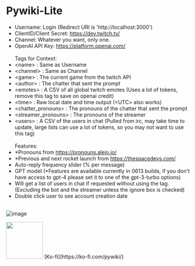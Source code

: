 # Pywiki-Lite
* Username: Login (Redirect URI is 'http://localhost:3000')
* ClientID/Client Secret: https://dev.twitch.tv/
* Channel: Whatever you want, only one.
* OpenAI API Key: https://platform.openai.com/ 
<br /><br />
Tags for Context:
* \<name> : Same as Username
* \<channel> : Same as Channel
* \<game> : The current game from the twitch API
* \<author> : The chatter that sent the prompt
* \<emotes> : A CSV of all global twitch emotes (Uses a lot of tokens, remove this tag to save on openai credit)
* \<time> : Raw local date and time output (\<UTC> also works)
* \<chatter_pronouns> : The pronouns of the chatter that sent the prompt
* \<streamer_pronouns> : The pronouns of the streamer
* \<users> : A CSV of the users in chat (Pulled from irc, may take time to update, large lists can use a lot of tokens, so you may not want to use this tag)
<br /><br />
Features:
* *Pronouns from https://pronouns.alejo.io/
* *Previous and next rocket launch from https://thespacedevs.com/
* Auto-reply frequency slider (% per message)
* GPT model (*Features are available currently in 0613 builds, if you don't have access to gpt-4 please set it to one of the gpt-3-turbo options)
* Will get a list of users in chat if requested without using the tag. (Excluding the bot and the streamer unless the ignore box is checked)
* Double click user to see account creation date
<br /><br />

![image](https://github.com/Ixitxachitl/Pywiki-Lite/assets/16951681/66bae59d-eab1-4342-a894-bc659ef05a52)

<img width="100" src="https://github.com/Ixitxachitl/Pywiki-Lite/assets/16951681/351412ee-135d-45a5-bf8c-4d0e00c25658">
[Ko-fi](https://ko-fi.com/pywiki/)</img>
